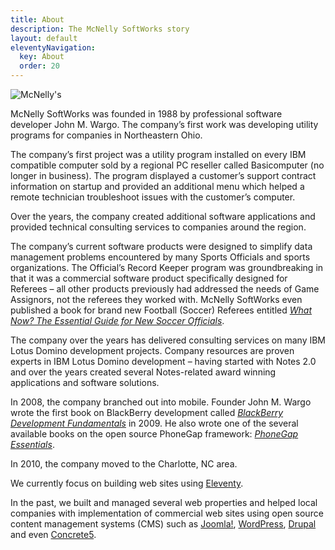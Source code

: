 ```yaml
---
title: About
description: The McNelly SoftWorks story
layout: default
eleventyNavigation:
  key: About
  order: 20
---
```


![McNelly's](/images/mcnelly.png "McNelly's")

McNelly SoftWorks was founded in 1988 by professional software developer John M. Wargo. The company’s first work was developing utility programs for companies in Northeastern Ohio.

The company’s first project was a utility program installed on every IBM compatible computer sold by a regional PC reseller called Basicomputer (no longer in business). The program displayed a customer’s support contract information on startup and provided an additional menu which helped a remote technician troubleshoot issues with the customer’s computer.

Over the years, the company created additional software applications and provided technical consulting services to companies around the region.

The company’s current software products were designed to simplify data management problems encountered by many Sports Officials and sports organizations. The Official’s Record Keeper program was groundbreaking in that it was a commercial software product specifically designed for Referees – all other products previously had addressed the needs of Game Assignors, not the referees they worked with. McNelly SoftWorks even published a book for brand new Football (Soccer) Referees entitled *[What Now? The Essential Guide for New Soccer Officials](/news/what-now-published/)*.

The company over the years has delivered consulting services on many IBM Lotus Domino development projects. Company resources are proven experts in IBM Lotus Domino development – having started with Notes 2.0 and over the years created several Notes-related award winning applications and software solutions.

In 2008, the company branched out into mobile. Founder John M. Wargo wrote the first book on BlackBerry development called *[BlackBerry Development Fundamentals](https://www.amazon.com/BlackBerry-Development-Fundamentals-John-Wargo/dp/0321647424/)* in 2009. He also wrote one of the several available books on the open source PhoneGap framework: *[PhoneGap Essentials](https://www.amazon.com/PhoneGap-Essentials-Building-Cross-platform-Version/dp/0321814290/)*.

In 2010, the company moved to the Charlotte, NC area.

We currently focus on building web sites using [Eleventy](https://www.11ty.dev/).

In the past, we built and managed several web properties and helped local companies with implementation of commercial web sites using open source content management systems (CMS) such as [Joomla!](http://www.joomla.org), [WordPress](http://www.wordpress.org/), [Drupal](http://www.drupal.org/) and even [Concrete5](https://www.concrete5.org/).
